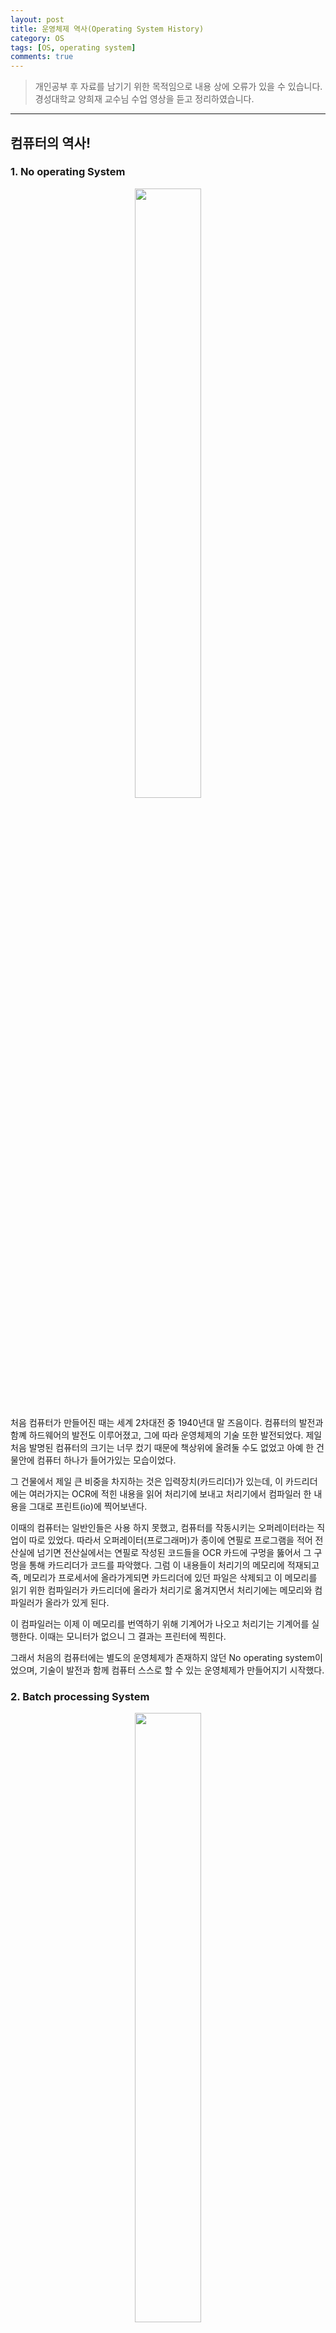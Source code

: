 ```yaml
---
layout: post
title: 운영체제 역사(Operating System History)
category: OS
tags: [OS, operating system]
comments: true
---
```


> 개인공부 후 자료를 남기기 위한 목적임으로 내용 상에 오류가 있을 수 있습니다.    
경성대학교 양희재 교수님 수업 영상을 듣고 정리하였습니다.     

<hr>

## 컴퓨터의 역사!


### 1. No operating System

<center>
<figure>
<img src="/assets/post-img/OS/3.jpeg" alt="" width="50%">
</figure>
</center>

처음 컴퓨터가 만들어진 때는 세계 2차대전 중 1940년대 말 즈음이다. 컴퓨터의 발전과 함꼐 하드웨어의 발전도 이루어졌고, 그에 따라 운영체제의 기술 또한 발전되었다. 제일 처음 발명된 컴퓨터의 크기는 너무 컸기 때문에 책상위에 올려둘 수도 없었고 아예 한 건물안에 컴퓨터 하나가 들어가있는 모습이었다.

그 건물에서 제일 큰 비중을 차지하는 것은 입력장치(카드리더)가 있는데, 이 카드리더에는 여러가지는 OCR에 적힌 내용을 읽어 처리기에 보내고 처리기에서 컴파일러 한 내용을 그대로 프린트(io)에 찍어보낸다.

이때의 컴퓨터는 일반인들은 사용 하지 못했고, 컴퓨터를 작동시키는 오퍼레이터라는 직업이 따로 있었다. 따라서 오퍼레이터(프로그래머)가 종이에 연필로 프로그램을 적어 전산실에 넘기면 전산실에서는 연필로 작성된 코드들을 OCR 카드에 구멍을 뚫어서 그 구멍을 통해 카드리더가 코드를 파악했다. 그럼 이 내용들이 처리기의 메모리에 적재되고 즉, 메모리가 프로세서에 올라가게되면 카드리더에 있던 파일은 삭제되고 이 메모리를 읽기 위한 컴파일러가 카드리더에 올라가 처리기로 옮겨지면서 처리기에는 메모리와 컴파일러가 올라가 있게 된다.

이 컴파일러는 이제 이 메모리를 번역하기 위해 기계어가 나오고 처리기는 기계어를 실행한다. 이때는 모니터가 없으니 그 결과는 프린터에 찍힌다.

그래서 처음의 컴퓨터에는 별도의 운영체제가 존재하지 않던 No operating system이었으며, 기술이 발전과 함께 컴퓨터 스스로 할 수 있는 운영체제가 만들어지기 시작했다.


### 2. Batch processing System

<center>
<figure>
<img src="/assets/post-img/OS/4.jpeg" alt="" width="50%">
</figure>
</center>

Batch: 꾸러미, 묶어서 프로세스를 처리를 한다 (일괄처리)

과거에 오퍼레이터가 했던 일련의 동작들을 이제는 메모리에 프로그램들을 넣어 컴파일 > 링크 > 로드하도록 하는, 즉 **프로그램들을 메모리에 넣는 것** 을 Batch processing system(일괄처리 시스템)이라고 한다.

이 메모리 안에 들어있는 작은 프로그램을 레지던트 모니터(resident monitor)라고 부른다. 메모리에 상주함으로써 일괄적인 일들을 한다고 해서 batch라는 단어를 붙였고 이를 최초의 운영체제로 본다. 그 후에 기술이 발전되어 메인 메모리 외에도 하드디스크(기억용량이 크고 속도도 빠름)도 만들어지고 그리고 이때의 메인메모리는 반도체 메모리가 아닌 진공관 메모리여서 이후 트랜지스터 등등이 생기면서 메모리가 굉장히 커지고, 프로세스 속도도 빨라지게 된다.

즉, 하드웨어 기술이 발전되며 os에도 변화 또한 굉장히 커졌다.


### 3. Multiprogramming System

<center>
<figure>
<img src="/assets/post-img/OS/5.jpeg" alt="" width="50%">
</figure>
</center>

os(운영체제)의 변화중에서도 가장 큰 변화인 멀티 프로그래밍(다중 프로그래밍)이다.

옛날에는 컴퓨터가 정말 비쌌고, 미국에도 많아야 5개가 안됐다.(우리나라에는 없었고) 그래서 사람들이 생각해보면 batch processing system도 좋았지만 단점도 존재했다.

- 컴퓨터를 생각해보면 기본적으로 메모리에는 os와 유저 프로그램이 들어있다.
- 다양한 유저 프로그램중에는 메모리에 하나만 올라갈 수 있었다.
  - 동시에 여러 프로그램이 메모리에 올라갈 수 없었다.

우리가 프로그램을 통해 어떤 연산을 할때에는 cpu를 사용하는데, 프린트를 통해 화면에 무언가를 입/출력할 때(io)에는 cpu를 사용하지 못한다. 즉 우리는 다양한 프로그램을 사용하고(cpu를 사용하고) 입/출력(io)를 하고싶은데 이를 동시에 진행하기가 어려운 것이다.

**즉 시간경과에 따라서 cpu->io->cpu->io 이렇게 도는 것을 볼 수 있다.**

더 나아가 batch processing system은 유저 프로그램이 하나 있었는데 처음 프로그램을 실행할때에는 cpu가 동작하지만, io가 실행할때에는 cpu는 io가 끝날때까지는 할일이 없다. 그래서 이때 cpu가 아무일도 안하고 놀게 되는데 이를 `idle`이라고 한다. (idle은 아무일도 안하고 빙빙 돌고있다는 뜻)

컴퓨터는 굉장히 비싼 자원이고 cpu의 연산속도는 무척 빠르지만 io의 속도는 느리고, 그렇다는 것은 io가 진행될때에는 cpu가 계속 놀고있게 되니 이를 해결할 방법을 마련한 것이 Multiprogramming system(다중 프로그래밍)이다.

**메모리에 여러개의 프로그램을 돌리자!**

cpu가 idle하지 않고 다른 프로그램(다른 유저 프로그램)으로 내려가게 된다.

그래서 원래 진행하고 있던 프로그램에서 io를 진행하고 있다고 하더라도 cpu는 계속해서 다른 프로그램으로 옮겨감으로써 일을 계속 하게될 수 있게된다. cpu는 되게 비싼 자원이기 때문에 이런식을 통해 메모리의 작업/프로그램을 수행하도록 한다. 어느 순간에도 cpu가 idle하지 않도록!

이 방식을 통해 idle 타임을 대폭 줄이고 cpu의 사용률이 올려버린다. 즉, 메인 메모리에 여러개의 프로그램을 올리는 것을 다중 프로그래밍 시스템이라고 한다.(프로그램이 여러개)

멀티 프로세싱 시스템을 채택하게 되면서 이제 우리는 단순하게 메모리에 프로그램을 여러개 올리는것만으로 끝나는게 아니라, 여러개의 생각해봐야 할 이슈가 생겼다.

- CPU scheduling: 메인 메모리에 프로그램이 여러개 있으면 어떤 순서대로 cpu를 사용할 것인가?
  - 성능을 향상 시켜야 하니까, 성능이 더 좋은 방식으로!
- 메모리 관리: 이제는 메모리의 유저프로그램들이 많아졌으니까, 유저 프로그램들을 각각 어디에 배치하는것이 좋을까?
  - 프로그램이 종료된다면 이 새로운 프로그램을 넣으려고 하면 비어있는 곳? 아니면 그 다음?
- 보호: 다른 프로그램 영역까지 침범할 수 있으니 이를 막아햐 하잖아.


### 4. Time Sharing System

<center>
<figure>
<img src="/assets/post-img/OS/6.jpeg" alt="" width="50%">
</figure>
</center>

더 나아가, 60년대 후반 70년대로 오면서 모니터, 키보드가 생겨나게 되면서 컴퓨터와 사용자간의 `interactive`가 가능해졌다.

옛날에는 컴퓨터 한대의 값이 너무 비싸서 한사람이 쓰지 못하고, 하나의 컴퓨터에 단말기(terminal)를 연결해 각각의 컴퓨터와 키보드가 연결해 사용했다. 근데 이때의 컴퓨터 모양은 지금과 비슷해보이지만 조금 다르게 생겼다. 지금은 본체가 있어서 그 본체에 cpu와 메모리가 있지만 과거에는 그냥 단순히 모니터와 키보드로만 이루어진 입출력 장치에 불과했다.

그래서 옛날에는 하나의 컴퓨터에 수많은 단말기를 달아서 사용했다.

컴퓨터를 여러명이 사용하려다 보니, 처음 유저프로그램1을 실행을 하면 이 사이 유저2,3은 아무것도 실행하지 못한다.(cpu가 하나이기 때문에..) 하나의 컴퓨터를 여러명이 동시에 사용하려면 위에서 이야기했던 multiprocessor system을 사용하기는 힘들다.

이를 해결하기 위해서는 프로그램이 3개라고 한다면 1분에 1/100초 마다 cpu가 스위칭을 해줘야한다.

즉, io를 만날때마다 스위칭해주는게 아니라 아주 짧은 시간동안 계속해서 움직이게 한다. 그러면 유저가 3명이고 1/100초마다 스위칭이 된다면 한 사람마다 1초에 총 33번의 cpu가 할당되는 기회를 얻는다. 이렇게 되면 cpu는 워낙 빠르니까 유저는 혼자 컴퓨터를 사용하는 것처럼 느껴지게 된다.

이를 **TSS(Time Sharing System)시공유 시스템이라고 한다.** 일정 시간이 지나면 `강제절환(Switching)`하고 대화형 시스템이 가능해진다.(명령내리고 응답받고..)

- 사용자가 여러명인데 다른 사용자에게 메시지를 보낼 수도 있음 (ex.카카오톡..)
- 하나의 컴퓨터를 여러명이 쓰다보니까 서로 데이터를 주고받는것이 가능해짐
- **프로세스간 통신이 가능해짐**
- 유저 1,2,3이 거의 동시에 실행되다 보니까 누가 앞서도 뒤서야하는지 알아봐야함(동기)

```
동기란?
싱크로나이즈 > 여러명이 짝을 이뤄 움직이는것
즉, 프로그램이 여러개 동시에 있다보니 누가 순서를 앞서도 뒤서야하는지를 해결해야하고, 이를 동기라고 한다.
```

#### 늘어나는 유저상황에서 적은 메모리로는 어떻게 이를 유지할 수 있을까?

- 새로운 기술이 나타남: 하드디스크가 보편화됨
- 메인메모리와 하드디스크: 하드디스크의 일부를 메인 메모리인양 사용하는 기술
- 사실은 메인메모리가 아닌데, 하드디스크가 메인메모리처럼 보이게 하는 기술
- 그래서 cpu가 보기에는 메인메모리가 크게 보이는것 > 가상메모리 등등..

운영체제는 성능향상을 시킨다고 했는데 바로 위에 저런 기능들을 통해서 성능향상을 시킬 수 있게 된것이다.

그래서 결론적으로 지금 우리가 사용하는 대부분의 운영체제는 TSS이다! 그 이후로는 os의 특별한 발전은 없었는데, 왜냐하면 거의 완성이 되었기 때문이다.

단일 cpu를 사용한 가장 최신의 운영체제가 되었고 unix, linux도 마찬가지고 mac, 윈도우 모든 TSS를 사용하고 있다.


## os 기술의 천이

### 가장 강력한 컴퓨터는 무엇인가?

- supercomputer: 가장 최강의 컴퓨터, 메모리용량도 크고 cpu도 빠르고 보조기억장치도 엄청나다.
- mainframe: 한 컴퓨터에 수백대의 단말기를 달아 사용(수백명의 사람들이 동시에 사용하는 것)
- minicomputer: 단말기가 수십대
- micro: 작으면 한명정도..

이건 옛날 구별이고 이제는

- supercomputer
- server
- work station
- PC
- handheld: 손에 들고다니는 컴퓨터 / 노트북, 태플릿, 스마트폰..
- embedded: 어디에 파묻혀있다. 즉, 내장되어져있다.
  - 컴퓨터가 어디에 포함되어있다. 자동차안의 컴퓨터(엔진제어..), 전기밥솥 안의 cpu, 냉장고, 세탁기..
  - 우리 눈에는 안보이지만, 세탁기도 지능화되어야하니까 컴퓨터가 들어잇다.

  <center>
  <figure>
  <img src="/assets/post-img/OS/7.jpeg" alt="" width="50%">
  </figure>
  </center>

이 모든 컴퓨터에는 모두 운영체제가 들어가 있다. 운영체제가 없으면 우리가 그것을 사용할 수가 없다. 그래서 아무리 간단해 보이는 컴퓨터라고 하더라도 모두 운영체제가 들어있다.

